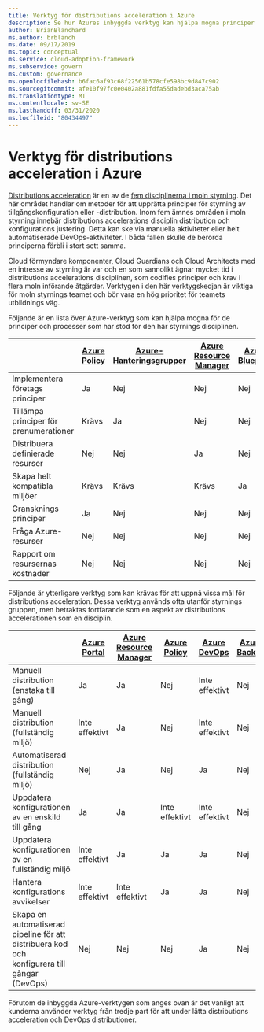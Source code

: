 ```yaml
---
title: Verktyg för distributions acceleration i Azure
description: Se hur Azures inbyggda verktyg kan hjälpa mogna principer och processer som har stöd för distributions styrnings disciplin.
author: BrianBlanchard
ms.author: brblanch
ms.date: 09/17/2019
ms.topic: conceptual
ms.service: cloud-adoption-framework
ms.subservice: govern
ms.custom: governance
ms.openlocfilehash: b6fac6af93c68f22561b578cfe598bc9d847c902
ms.sourcegitcommit: afe10f97fc0e0402a881fdfa55dadebd3aca75ab
ms.translationtype: MT
ms.contentlocale: sv-SE
ms.lasthandoff: 03/31/2020
ms.locfileid: "80434497"
---
```

# <a name="deployment-acceleration-tools-in-azure"></a>Verktyg för distributions acceleration i Azure

[Distributions acceleration](./index.md) är en av de [fem disciplinerna i moln styrning](../governance-disciplines.md). Det här området handlar om metoder för att upprätta principer för styrning av tillgångskonfiguration eller -distribution. Inom fem ämnes områden i moln styrning innebär distributions accelerations disciplin distribution och konfigurations justering. Detta kan ske via manuella aktiviteter eller helt automatiserade DevOps-aktiviteter. I båda fallen skulle de berörda principerna förbli i stort sett samma.

Cloud förmyndare komponenter, Cloud Guardians och Cloud Architects med en intresse av styrning är var och en som sannolikt ägnar mycket tid i distributions accelerations disciplinen, som codifies principer och krav i flera moln införande åtgärder. Verktygen i den här verktygskedjan är viktiga för moln styrnings teamet och bör vara en hög prioritet för teamets utbildnings väg.

Följande är en lista över Azure-verktyg som kan hjälpa mogna för de principer och processer som har stöd för den här styrnings disciplinen.

|  | [Azure Policy](https://docs.microsoft.com/azure/governance/policy/overview) | [Azure-Hanteringsgrupper](https://docs.microsoft.com/azure/governance/management-groups) | [Azure Resource Manager](https://docs.microsoft.com/azure/azure-resource-manager/resource-group-overview) | [Azure Blueprint](https://docs.microsoft.com/azure/governance/blueprints/overview) | [Azure-resurs diagram](https://docs.microsoft.com/azure/governance/resource-graph/overview) | [Azure Cost Management](https://docs.microsoft.com/azure/cost-management) |
|---------|---------|---------|---------|---------|---------|---------|
|Implementera företags principer     |Ja |Nej  |Nej  |Nej | Nej |Nej |
|Tillämpa principer för prenumerationer     |Krävs |Ja  |Nej  |Nej | Nej |Nej |
|Distribuera definierade resurser     |Nej |Nej  |Ja  |Nej | Nej |Nej |
|Skapa helt kompatibla miljöer      |Krävs |Krävs  |Krävs  |Ja | Nej |Nej |
|Gransknings principer      |Ja |Nej  |Nej  |Nej | Nej |Nej |
|Fråga Azure-resurser      |Nej |Nej  |Nej  |Nej |Ja |Nej |
|Rapport om resursernas kostnader      |Nej |Nej  |Nej  |Nej |Nej |Ja |

Följande är ytterligare verktyg som kan krävas för att uppnå vissa mål för distributions acceleration. Dessa verktyg används ofta utanför styrnings gruppen, men betraktas fortfarande som en aspekt av distributions accelerationen som en disciplin.

|  | [Azure Portal](https://azure.microsoft.com/features/azure-portal)  | [Azure Resource Manager](https://docs.microsoft.com/azure/azure-resource-manager/resource-group-overview)  | [Azure Policy](https://docs.microsoft.com/azure/governance/policy/overview) | [Azure DevOps](https://docs.microsoft.com/azure/devops/index) | [Azure Backup](https://docs.microsoft.com/azure/backup/backup-introduction-to-azure-backup) | [Azure Site Recovery](https://docs.microsoft.com/azure/site-recovery/site-recovery-overview) |
|---------|---------|---------|---------|---------|---------|---------|
|Manuell distribution (enstaka till gång)     | Ja | Ja  | Nej  | Inte effektivt | Nej | Ja |
|Manuell distribution (fullständig miljö)     | Inte effektivt | Ja | Nej  | Inte effektivt | Nej | Ja |
|Automatiserad distribution (fullständig miljö)     | Nej  | Ja  | Nej  | Ja  | Nej | Ja |
|Uppdatera konfigurationen av en enskild till gång     | Ja | Ja | Inte effektivt | Inte effektivt | Nej | Ja – vid replikering |
|Uppdatera konfigurationen av en fullständig miljö     | Inte effektivt | Ja | Ja | Ja  | Nej | Ja – vid replikering |
|Hantera konfigurations avvikelser     | Inte effektivt | Inte effektivt | Ja  | Ja  | Nej | Ja – vid replikering |
|Skapa en automatiserad pipeline för att distribuera kod och konfigurera till gångar (DevOps)     | Nej | Nej | Nej | Ja | Nej | Nej |

Förutom de inbyggda Azure-verktygen som anges ovan är det vanligt att kunderna använder verktyg från tredje part för att under lätta distributions acceleration och DevOps distributioner.
